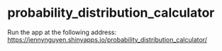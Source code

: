# probability_distribution_calculator

Run the app at the following address:
https://jennynguyen.shinyapps.io/probability_distribution_calculator/
